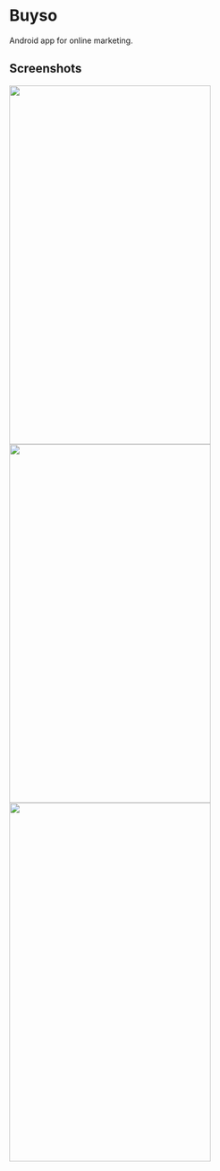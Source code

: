 # Buyso
Android app for online marketing.
## Screenshots
<a href="url"><img src="https://user-images.githubusercontent.com/14256867/45176037-75d50500-b22c-11e8-9d6c-52fd08cf6436.jpeg" align="left" height="640" width="360" ></a>
<a href="url"><img src="https://user-images.githubusercontent.com/14256867/45176038-77063200-b22c-11e8-89d3-b1bad2a312f5.jpeg" align="left" height="640" width="360" ></a>
<a href="url"><img src="https://user-images.githubusercontent.com/14256867/45176040-77063200-b22c-11e8-8f70-425de74b3f60.jpeg" align="left" height="640" width="360" ></a>
